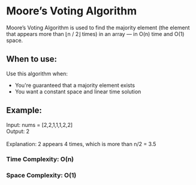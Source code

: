 # Moore’s Voting Algorithm

Moore’s Voting Algorithm is used to find the majority element (the element that appears more than ⌊n / 2⌋ times) in an array — in O(n) time and O(1) space.

## When to use:

Use this algorithm when:

- You're guaranteed that a majority element exists
- You want a constant space and linear time solution

## Example:

Input: nums = [2,2,1,1,1,2,2]
<br/>
Output: 2
<br/>
<br/>
Explanation: 2 appears 4 times, which is more than n/2 = 3.5

### Time Complexity: O(n)

### Space Complexity: O(1)
